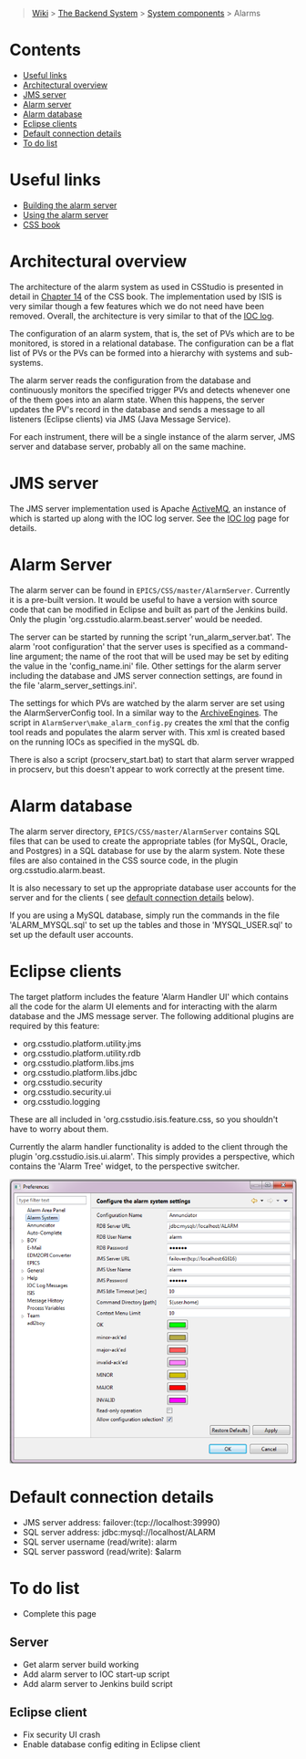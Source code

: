 > [Wiki](Home) > [The Backend System](The-Backend-System) > [System components](System-components) > Alarms

# Contents #
* [Useful links](#useful-links)
* [Architectural overview](#architectural-overview)
* [JMS server](#jms-server)
* [Alarm server](#alarm-server)
* [Alarm database](#alarm-database)
* [Eclipse clients](#eclipse-clients)
* [Default connection details](#default-connection-details)
* [To do list](#to-do-list)

# Useful links #
* [Building the alarm server](Building-the-alarm-server-for-mysql)
* [Using the alarm server](Using-the-alarm-server-with-mysql)
* [CSS book](http://cs-studio.sourceforge.net/docbook/ch14.html)

# Architectural overview #
The architecture of the alarm system as used in CSStudio is presented in detail in [Chapter 14](http://cs-studio.sourceforge.net/docbook/ch14.html) of the CSS book. The implementation used by ISIS is very similar though a few features which we do not need have been removed. Overall, the architecture is very similar to that of the [IOC log](Ioc-message-logging). 

The configuration of an alarm system, that is, the set of PVs which are to be monitored, is stored in a relational database. The configuration can be a flat list of PVs or the PVs can be formed into a hierarchy with systems and sub-systems.

The alarm server reads the configuration from the database and continuously monitors the specified trigger PVs and detects whenever one of the them goes into an alarm state. When this happens, the server updates the PV's record in the database and sends a message to all listeners (Eclipse clients) via JMS (Java Message Service).

For each instrument, there will be a single instance of the alarm server, JMS server and database server, probably all on the same machine.

# JMS server #
The JMS server implementation used is Apache [ActiveMQ](ActiveMQ), an instance of which is started up along with the IOC log server. See the [IOC log](Ioc-message-logging) page for details.

# Alarm Server #
The alarm server can be found in `EPICS/CSS/master/AlarmServer`. Currently it is a pre-built version. It would be useful to have a version with source code that can be modified in Eclipse and built as part of the Jenkins build. Only the plugin 'org.csstudio.alarm.beast.server' would be needed.

The server can be started by running the script 'run_alarm_server.bat'. The alarm 'root configuration' that the server uses is specified as a command-line argument; the name of the root that will be used may be set by editing the value in the 'config_name.ini' file. Other settings for the alarm server including the database and JMS server connection settings, are found in the file 'alarm_server_settings.ini'.

The settings for which PVs are watched by the alarm server are set using the AlarmServerConfig tool. In a similar way to the [ArchiveEngines](https://github.com/ISISComputingGroup/ibex_developers_manual/wiki/CSS-Archive-Engine#configuration). The script in `AlarmServer\make_alarm_config.py` creates the xml that the config tool reads and populates the alarm server with. This xml is created based on the running IOCs as specified in the mySQL db.

There is also a script (procserv_start.bat) to start that alarm server wrapped in procserv, but this doesn't appear to work correctly at the present time.

# Alarm database #

The alarm server directory, `EPICS/CSS/master/AlarmServer` contains SQL files that can be used to create the appropriate tables (for MySQL, Oracle, and Postgres) in a SQL database for use by the alarm system. Note these files are also contained in the CSS source code, in the plugin org.csstudio.alarm.beast.

It is also necessary to set up the appropriate database user accounts for the server and for the clients ( see [default connection details](#default-connection-details) below).

If you are using a MySQL database, simply run the commands in the file 'ALARM_MYSQL.sql' to set up the tables and those in 'MYSQL_USER.sql' to set up the default user accounts.

# Eclipse clients #

The target platform includes the feature 'Alarm Handler UI' which contains all the code for the alarm UI elements and for interacting with the alarm database and the JMS message server. The following additional plugins are required by this feature:

* org.csstudio.platform.utility.jms
* org.csstudio.platform.utility.rdb
* org.csstudio.platform.libs.jms
* org.csstudio.platform.libs.jdbc
* org.csstudio.security
* org.csstudio.security.ui
* org.csstudio.logging

These are all included in 'org.csstudio.isis.feature.css, so you shouldn't have to worry about them.

Currently the alarm handler functionality is added to the client through the plugin 'org.csstudio.isis.ui.alarm'. This simply provides a perspective, which contains the 'Alarm Tree' widget, to the perspective switcher.

![Alarm system preferences dialog](backend_system/Alarm-preferences.png "Alarm system preferences dialog")

# Default connection details #

* JMS server address: failover:(tcp://localhost:39990)
* SQL server address: jdbc:mysql://localhost/ALARM
* SQL server username (read/write): alarm
* SQL server password (read/write): $alarm

# To do list #

* Complete this page

## Server ##

* Get alarm server build working
* Add alarm server to IOC start-up script
* Add alarm server to Jenkins build script

## Eclipse client ##

* Fix security UI crash
* Enable  database config editing in Eclipse client
